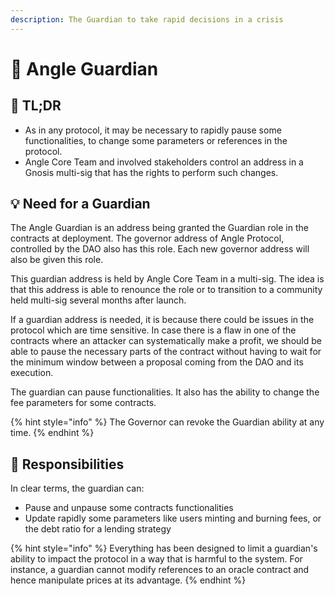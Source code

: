 ```yaml
---
description: The Guardian to take rapid decisions in a crisis
---
```


# 💂 Angle Guardian

## 🔎 TL;DR

* As in any protocol, it may be necessary to rapidly pause some functionalities, to change some parameters or references in the protocol.
* Angle Core Team and involved stakeholders control an address in a Gnosis multi-sig that has the rights to perform such changes.

## 💡 Need for a Guardian

The Angle Guardian is an address being granted the Guardian role in the contracts at deployment. The governor address of Angle Protocol, controlled by the DAO also has this role. Each new governor address will also be given this role.

This guardian address is held by Angle Core Team in a multi-sig. The idea is that this address is able to renounce the role or to transition to a community held multi-sig several months after launch.

If a guardian address is needed, it is because there could be issues in the protocol which are time sensitive. In case there is a flaw in one of the contracts where an attacker can systematically make a profit, we should be able to pause the necessary parts of the contract without having to wait for the minimum window between a proposal coming from the DAO and its execution.

The guardian can pause functionalities. It also has the ability to change the fee parameters for some contracts.

{% hint style="info" %}
The Governor can revoke the Guardian ability at any time.
{% endhint %}

## 🔘 Responsibilities

In clear terms, the guardian can:

* Pause and unpause some contracts functionalities
* Update rapidly some parameters like users minting and burning fees, or the debt ratio for a lending strategy

{% hint style="info" %}
Everything has been designed to limit a guardian's ability to impact the protocol in a way that is harmful to the system. For instance, a guardian cannot modify references to an oracle contract and hence manipulate prices at its advantage.
{% endhint %}

